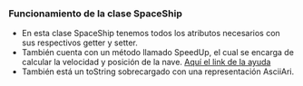 ### Funcionamiento de la clase SpaceShip
* En esta clase SpaceShip tenemos todos los atributos necesarios con sus respectivos getter y setter.
* También cuenta con un método llamado SpeedUp, el cual se encarga de calcular la velocidad y posición de la nave. [Aquí el link de la ayuda](https://es.wikihow.com/calcular-la-velocidad)
* También está un toString sobrecargado con una representación AsciiAri.